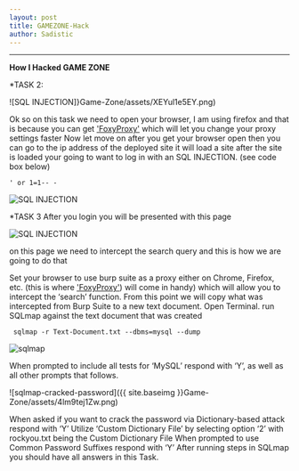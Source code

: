 ```yaml
---
layout: post
title: GAMEZONE-Hack
author: Sadistic
---
```


---

**How I Hacked GAME ZONE**

*TASK 2:

![SQL INJECTION]}Game-Zone/assets/XEYul1e5EY.png)

Ok so on this task we need to open your browser, I am using firefox and that is because you can get ['FoxyProxy'](https://addons.mozilla.org/en-US/firefox/addon/foxyproxy-standard/) which will let you change your proxy settings faster
Now let move on after you get your browser open then you can go to the ip address of the deployed site it will load a site after the site is loaded your going to want to log in with an SQL INJECTION. (see code box below)

~~~
' or 1=1-- -
~~~

![SQL INJECTION](Game-Zone/assets/XEYul1e5EY.png)

*TASK 3
After you login you will be presented with this page

![SQL INJECTION](Game-Zone/assets/X9HKffJTqU.png)

on this page we need to intercept the search query and this is how we are going to do that

Set your browser to use burp suite as a proxy either on Chrome, Firefox, etc. (this is where ['FoxyProxy'](https://addons.mozilla.org/en-US/firefox/addon/foxyproxy-standard/)) will come in handy) which will allow you to intercept the ‘search’ function. From this point we will copy what was intercepted from Burp Suite to a new text document.
Open Terminal. run SQLmap against the text document that was created

~~~
 sqlmap -r Text-Document.txt --dbms=mysql --dump
~~~

![sqlmap](Game-Zone/assets/GwnrpZWJ96.png)

When prompted to include all tests for ‘MySQL’ respond with ‘Y’, as well as all other prompts that follows.

![sqlmap-cracked-password]({{ site.baseimg }}Game-Zone/assets/4lm9tej1Zw.png)

When asked if you want to crack the password via Dictionary-based attack respond with ‘Y’
Utilize ‘Custom Dictionary File’ by selecting option ‘2’ with rockyou.txt being the Custom Dictionary File
When prompted to use Common Password Suffixes respond with ‘Y’
After running steps in SQLmap you should have all answers in this Task.
